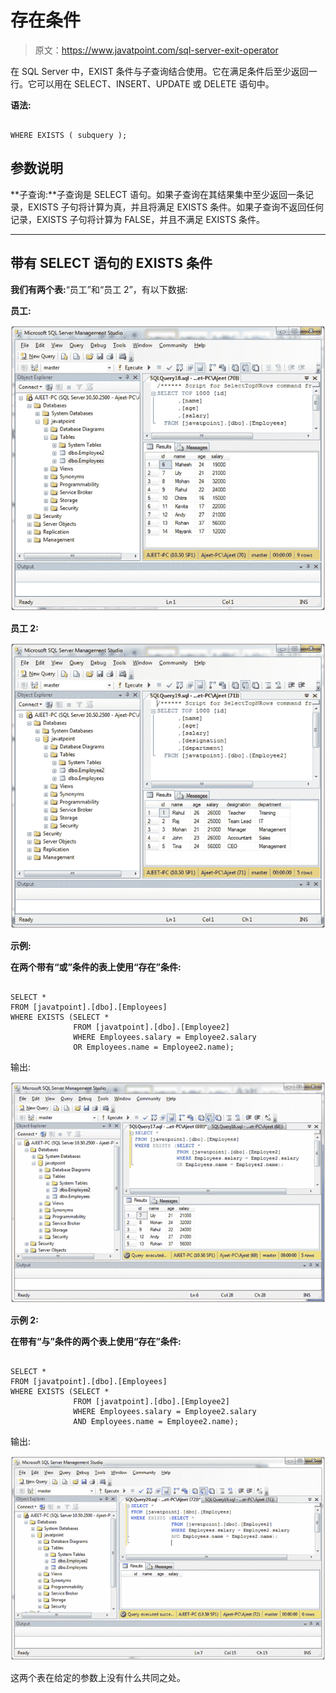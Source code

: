 # 存在条件

> 原文：<https://www.javatpoint.com/sql-server-exit-operator>

在 SQL Server 中，EXIST 条件与子查询结合使用。它在满足条件后至少返回一行。它可以用在 SELECT、INSERT、UPDATE 或 DELETE 语句中。

**语法:**

```

WHERE EXISTS ( subquery ); 

```

## 参数说明

**子查询:**子查询是 SELECT 语句。如果子查询在其结果集中至少返回一条记录，EXISTS 子句将计算为真，并且将满足 EXISTS 条件。如果子查询不返回任何记录，EXISTS 子句将计算为 FALSE，并且不满足 EXISTS 条件。

* * *

## 带有 SELECT 语句的 EXISTS 条件

**我们有两个表:**“员工”和“员工 2”，有以下数据:

**员工:**

![SQL Exists conditions 1](img/2667c3243931eb4b2b33dd38d5711656.png)

**员工 2:**

![SQL Exists conditions 2](img/d2f40c2c466ea4f403a1692c486103f4.png)

**示例:**

**在两个带有“或”条件的表上使用“存在”条件:**

```

SELECT *
FROM [javatpoint].[dbo].[Employees]
WHERE EXISTS (SELECT *
              FROM [javatpoint].[dbo].[Employee2]
              WHERE Employees.salary = Employee2.salary
              OR Employees.name = Employee2.name); 

```

输出:

![SQL Exists conditions 3](img/9003b2996f863b37ef087f783bc11b92.png)

**示例 2:**

**在带有“与”条件的两个表上使用“存在”条件:**

```

SELECT *
FROM [javatpoint].[dbo].[Employees]
WHERE EXISTS (SELECT *
              FROM [javatpoint].[dbo].[Employee2]
              WHERE Employees.salary = Employee2.salary
              AND Employees.name = Employee2.name);

```

输出:

![SQL Exists conditions 4](img/b38eda5d4a15d1f2e90e9239eefa8f28.png)

这两个表在给定的参数上没有什么共同之处。